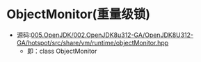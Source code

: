 # ObjectMonitor(重量级锁)
+ 源码:[005.OpenJDK/002.OpenJDK8u312-GA/OpenJDK8U312-GA/hotspot/src/share/vm/runtime/objectMonitor.hpp](../../../005.OpenJDK/002.OpenJDK8u312-GA/OpenJDK8U312-GA/hotspot/src/share/vm/runtime/objectMonitor.hpp)
    - 即：class ObjectMonitor
